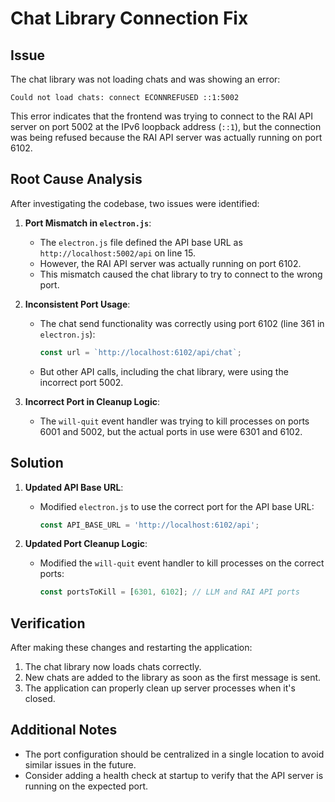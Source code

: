 # Chat Library Connection Fix

## Issue

The chat library was not loading chats and was showing an error:

```
Could not load chats: connect ECONNREFUSED ::1:5002
```

This error indicates that the frontend was trying to connect to the RAI API server on port 5002 at the IPv6 loopback address (`::1`), but the connection was being refused because the RAI API server was actually running on port 6102.

## Root Cause Analysis

After investigating the codebase, two issues were identified:

1. **Port Mismatch in `electron.js`**:
   - The `electron.js` file defined the API base URL as `http://localhost:5002/api` on line 15.
   - However, the RAI API server was actually running on port 6102.
   - This mismatch caused the chat library to try to connect to the wrong port.

2. **Inconsistent Port Usage**:
   - The chat send functionality was correctly using port 6102 (line 361 in `electron.js`):
     ```javascript
     const url = `http://localhost:6102/api/chat`;
     ```
   - But other API calls, including the chat library, were using the incorrect port 5002.

3. **Incorrect Port in Cleanup Logic**:
   - The `will-quit` event handler was trying to kill processes on ports 6001 and 5002, but the actual ports in use were 6301 and 6102.

## Solution

1. **Updated API Base URL**:
   - Modified `electron.js` to use the correct port for the API base URL:
     ```javascript
     const API_BASE_URL = 'http://localhost:6102/api';
     ```

2. **Updated Port Cleanup Logic**:
   - Modified the `will-quit` event handler to kill processes on the correct ports:
     ```javascript
     const portsToKill = [6301, 6102]; // LLM and RAI API ports
     ```

## Verification

After making these changes and restarting the application:

1. The chat library now loads chats correctly.
2. New chats are added to the library as soon as the first message is sent.
3. The application can properly clean up server processes when it's closed.

## Additional Notes

- The port configuration should be centralized in a single location to avoid similar issues in the future.
- Consider adding a health check at startup to verify that the API server is running on the expected port.